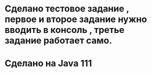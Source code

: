 # Сделано тестовое задание , первое и второе задание нужно вводить в консоль , третье задание работает само.
# Сделано на Java 111
